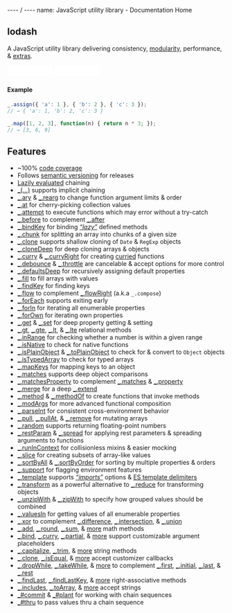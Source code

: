 ---- / ----
name: JavaScript utility library - Documentation Home

## lodash
A JavaScript utility library delivering consistency, [modularity](https://www.npmjs.com/browse/keyword/lodash-modularized), performance, & [extras](#features).

<iframe style="width:105px;height:25px" allowtransparency="" frameborder="0" scrolling="no" src="./github-btn.html?user=lodash&amp;repo=lodash&amp;count=true&amp;type=watch"></iframe>
<iframe style="width:105px; height:25px" allowtransparency="" frameborder="0" scrolling="no" src="./github-btn.html?user=lodash&amp;repo=lodash&amp;count=true&amp;type=fork"></iframe>

#### Example

```js
_.assign({ 'a': 1 }, { 'b': 2 }, { 'c': 3 });
// → { 'a': 1, 'b': 2, 'c': 3 }

_.map([1, 2, 3], function(n) { return n * 3; });
// → [3, 6, 9]
```

## Features

*   ~100% [code coverage](https://coveralls.io/github/lodash)
*   Follows [semantic versioning](http://semver.org/) for releases
*   [Lazily evaluated](http://filimanjaro.com/blog/2014/introducing-lazy-evaluation/) chaining
*   [_(…)](/_) supports implicit chaining
*   [_.ary](/ary) & [_.rearg](/rearg) to change function argument limits & order
*   [_.at](/at) for cherry-picking collection values
*   [_.attempt](/attempt) to execute functions which may error without a try-catch
*   [_.before](/before) to complement [_.after](/after)
*   [_.bindKey](/bindKey) for binding [_“lazy”_](http://michaux.ca/articles/lazy-function-definition-pattern) defined methods
*   [_.chunk](/chunk) for splitting an array into chunks of a given size
*   [_.clone](/clone) supports shallow cloning of `Date` & `RegExp` objects
*   [_.cloneDeep](/cloneDeep) for deep cloning arrays & objects
*   [_.curry](/curry) & [_.curryRight](/curryRight) for creating [curried](http://hughfdjackson.com/javascript/why-curry-helps/) functions
*   [_.debounce](/debounce) & [_.throttle](/throttle) are cancelable & accept options for more control
*   [_.defaultsDeep](/defaultsDeep) for recursively assigning default properties
*   [_.fill](/fill) to fill arrays with values
*   [_.findKey](/findKey) for finding keys
*   [_.flow](/flow) to complement [_.flowRight](/flowRight) (a.k.a `_.compose`)
*   [_.forEach](/forEach) supports exiting early
*   [_.forIn](/forIn) for iterating all enumerable properties
*   [_.forOwn](/forOwn) for iterating own properties
*   [_.get](/get) & [_.set](/set) for deep property getting & setting
*   [_.gt](/gt), [_.gte](/gte), [_.lt](/lt), & [_.lte](/lte) relational methods
*   [_.inRange](/inRange) for checking whether a number is within a given range
*   [_.isNative](/isNative) to check for native functions
*   [_.isPlainObject](/isPlainObject) & [_.toPlainObject](/toPlainObject) to check for & convert to `Object` objects
*   [_.isTypedArray](/isTypedArray) to check for typed arrays
*   [_.mapKeys](/mapKeys) for mapping keys to an object
*   [_.matches](/matches) supports deep object comparisons
*   [_.matchesProperty](/matchesProperty) to complement [_.matches](/matches) & [_.property](/property)
*   [_.merge](/merge) for a deep [_.extend](/extend)
*   [_.method](/method) & [_.methodOf](/methodOf) to create functions that invoke methods
*   [_.modArgs](/modArgs) for more advanced functional composition
*   [_.parseInt](/parseInt) for consistent cross-environment behavior
*   [_.pull](/pull), [_.pullAt](/pullAt), & [_.remove](/remove) for mutating arrays
*   [_.random](/random) supports returning floating-point numbers
*   [_.restParam](/restParam) & [_.spread](/spread) for applying rest parameters & spreading arguments to functions
*   [_.runInContext](/runInContext) for collisionless mixins & easier mocking
*   [_.slice](/slice) for creating subsets of array-like values
*   [_.sortByAll](/sortByAll) & [_.sortByOrder](/sortByOrder) for sorting by multiple properties & orders
*   [_.support](/support) for flagging environment features
*   [_.template](/template) supports [_“imports”_](/templateSettings-imports) options & [ES template delimiters](http://people.mozilla.org/%7Ejorendorff/es6-draft.html#sec-template-literal-lexical-components)
*   [_.transform](/transform) as a powerful alternative to [_.reduce](/reduce) for transforming objects
*   [_.unzipWith](/unzipWith) & [_.zipWith](/zipWith) to specify how grouped values should be combined
*   [_.valuesIn](/valuesIn) for getting values of all enumerable properties
*   [_.xor](/xor) to complement [_.difference](/difference), [_.intersection](/intersection), & [_.union](/union)
*   [_.add](/add), [_.round](/round), [_.sum](/sum), & [more](/docs "_.ceil & _.floor") math methods
*   [_.bind](/bind), [_.curry](/curry), [_.partial](/partial), & [more](/docs "_.bindKey, _.curryRight, _.partialRight") support customizable argument placeholders
*   [_.capitalize](/capitalize), [_.trim](/trim), & [more](/docs "_.camelCase, _.deburr, _.endsWith, _.escapeRegExp, _.kebabCase, _.pad, _.padLeft, _.padRight, _.repeat, _.snakeCase, _.startsWith, _.trimLeft, _.trimRight, _.trunc, _.words") string methods
*   [_.clone](/clone), [_.isEqual](/isEqual), & [more](/docs "_.assign, _.cloneDeep, _.merge") accept customizer callbacks
*   [_.dropWhile](/dropWhile), [_.takeWhile](/takeWhile), & [more](/docs "_.drop, _.dropRight, _.dropRightWhile, _.take, _.takeRight, _.takeRightWhile") to complement [_.first](/first), [_.initial](/initial), [_.last](/last), & [_.rest](/rest)
*   [_.findLast](/findLast), [_.findLastKey](/findLastKey), & [more](/docs "_.curryRight, _.dropRight, _.dropRightWhile, _.flowRight, _.forEachRight, _.forInRight, _.forOwnRight, _.padRight, partialRight, _.takeRight, _.trimRight, _.takeRightWhile") right-associative methods
*   [_.includes](/includes), [_.toArray](/toArray), & [more](/docs "_.at, _.countBy, _.every, _.filter, _.find, _.findLast, _.findWhere, _.forEach, _.forEachRight, _.groupBy, _.indexBy, _.invoke, _.map, _.max, _.min, _.partition, _.pluck, _.reduce, _.reduceRight, _.reject, _.shuffle, _.size, _.some, _.sortBy, _.sortByAll, _.sortByOrder, _.sum, _.where") accept strings
*   [_#commit](/prototype-commit) & [_#plant](/prototype-plant) for working with chain sequences
*   [_#thru](/thru) to pass values thru a chain sequence
